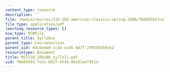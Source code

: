 ```yaml
---
content_type: resource
description: ''
file: /media/courses/21h-105-american-classics-spring-2006/f6b695917ce1b637e5948ba31aef451a_MIT21H_105s06_sylls11.pdf
file_type: application/pdf
learning_resource_types: []
ocw_type: OCWFile
parent_title: Syllabus
parent_type: CourseSection
parent_uid: 6dc6eeb0-ccde-e145-b87f-2795563507e2
resourcetype: Document
title: MIT21H_105s06_sylls11.pdf
uid: f6b69591-7ce1-b637-e594-8ba31aef451a
---
```

